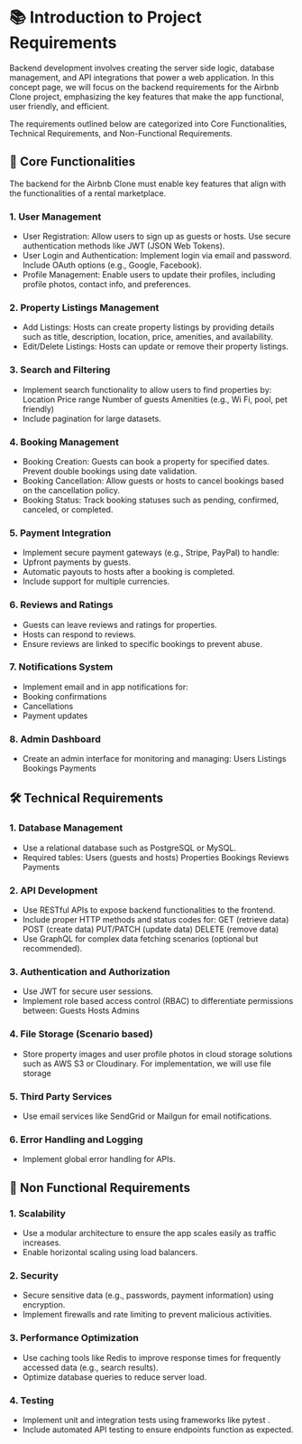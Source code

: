 # 📚 Introduction to Project Requirements

Backend development involves creating the server side logic, database management, and API integrations that power a web application. In this concept page, we will focus on the backend requirements for the Airbnb Clone project, emphasizing the key features that make the app functional, user friendly, and efficient.

The requirements outlined below are categorized into Core Functionalities, Technical Requirements, and Non-Functional Requirements.


## 🔑 Core Functionalities
The backend for the Airbnb Clone must enable key features that align with the functionalities of a rental marketplace.

### 1. User Management
* User Registration:
  Allow users to sign up as guests or hosts.
  Use secure authentication methods like JWT (JSON Web Tokens).
* User Login and Authentication:
  Implement login via email and password.
  Include OAuth options (e.g., Google, Facebook).
* Profile Management:
  Enable users to update their profiles, including profile photos, contact info, and preferences.

### 2. Property Listings Management
* Add Listings:
  Hosts can create property listings by providing details such as title, description, location, price, amenities, and availability.
* Edit/Delete Listings:
  Hosts can update or remove their property listings.

### 3. Search and Filtering
* Implement search functionality to allow users to find properties by:
  Location
  Price range
  Number of guests
  Amenities (e.g., Wi Fi, pool, pet friendly)
* Include pagination for large datasets.

### 4. Booking Management
* Booking Creation:
  Guests can book a property for specified dates.
  Prevent double bookings using date validation.
* Booking Cancellation:
  Allow guests or hosts to cancel bookings based on the cancellation policy.
* Booking Status:
  Track booking statuses such as pending, confirmed, canceled, or completed.

### 5. Payment Integration
* Implement secure payment gateways (e.g., Stripe, PayPal) to handle:
* Upfront payments by guests.
* Automatic payouts to hosts after a booking is completed.
* Include support for multiple currencies.

### 6. Reviews and Ratings
* Guests can leave reviews and ratings for properties.
* Hosts can respond to reviews.
* Ensure reviews are linked to specific bookings to prevent abuse.

### 7. Notifications System
* Implement email and in app notifications for:
* Booking confirmations
* Cancellations
* Payment updates

### 8. Admin Dashboard
* Create an admin interface for monitoring and managing:
  Users
  Listings
  Bookings
  Payments


## 🛠️ Technical Requirements

### 1. Database Management
* Use a relational database such as PostgreSQL or MySQL.
* Required tables:
  Users (guests and hosts)
  Properties
  Bookings
  Reviews
  Payments

### 2. API Development
* Use RESTful APIs to expose backend functionalities to the frontend.
* Include proper HTTP methods and status codes for:
  GET (retrieve data)
  POST (create data)
  PUT/PATCH (update data)
  DELETE (remove data)
* Use GraphQL for complex data fetching scenarios (optional but recommended).

### 3. Authentication and Authorization
* Use JWT for secure user sessions.
* Implement role based access control (RBAC) to differentiate permissions between:
  Guests
  Hosts
  Admins

### 4. File Storage (Scenario based)
* Store property images and user profile photos in cloud storage solutions such as AWS S3 or Cloudinary. For implementation, we will use file storage

### 5. Third Party Services
* Use email services like SendGrid or Mailgun for email notifications.

### 6. Error Handling and Logging
* Implement global error handling for APIs.


## 🚀 Non Functional Requirements

### 1. Scalability
* Use a modular architecture to ensure the app scales easily as traffic increases.
* Enable horizontal scaling using load balancers.

### 2. Security
* Secure sensitive data (e.g., passwords, payment information) using encryption.
* Implement firewalls and rate limiting to prevent malicious activities.

### 3. Performance Optimization
* Use caching tools like Redis to improve response times for frequently accessed data (e.g., search results).
* Optimize database queries to reduce server load.

### 4. Testing
* Implement unit and integration tests using frameworks like pytest .
* Include automated API testing to ensure endpoints function as expected.